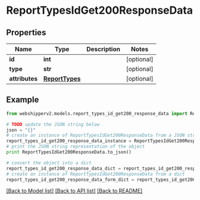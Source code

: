 # ReportTypesIdGet200ResponseData


## Properties
Name | Type | Description | Notes
------------ | ------------- | ------------- | -------------
**id** | **int** |  | [optional] 
**type** | **str** |  | [optional] 
**attributes** | [**ReportTypes**](ReportTypes.md) |  | [optional] 

## Example

```python
from webshipperv2.models.report_types_id_get200_response_data import ReportTypesIdGet200ResponseData

# TODO update the JSON string below
json = "{}"
# create an instance of ReportTypesIdGet200ResponseData from a JSON string
report_types_id_get200_response_data_instance = ReportTypesIdGet200ResponseData.from_json(json)
# print the JSON string representation of the object
print ReportTypesIdGet200ResponseData.to_json()

# convert the object into a dict
report_types_id_get200_response_data_dict = report_types_id_get200_response_data_instance.to_dict()
# create an instance of ReportTypesIdGet200ResponseData from a dict
report_types_id_get200_response_data_form_dict = report_types_id_get200_response_data.from_dict(report_types_id_get200_response_data_dict)
```
[[Back to Model list]](../README.md#documentation-for-models) [[Back to API list]](../README.md#documentation-for-api-endpoints) [[Back to README]](../README.md)


